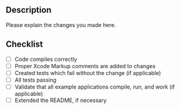 ## Description

Please explain the changes you made here.

## Checklist

- [ ] Code compiles correctly
- [ ] Proper Xcode Markup comments are added to changes
- [ ] Created tests which fail without the change (if applicable)
- [ ] All tests passing
- [ ] Validate that all example applications compile, run, and work (if applicable)
- [ ] Extended the README, if necessary
